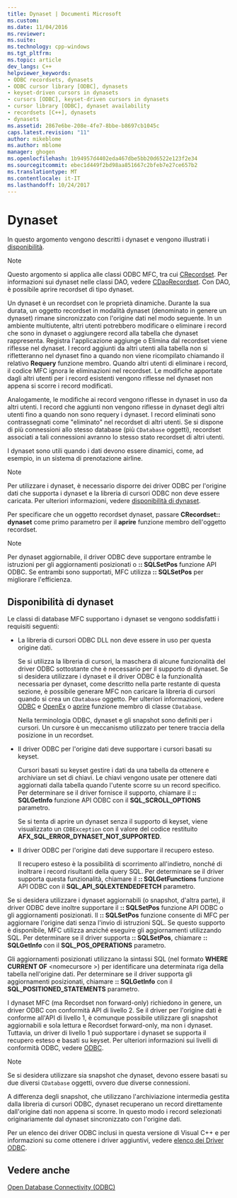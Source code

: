 ```yaml
---
title: Dynaset | Documenti Microsoft
ms.custom: 
ms.date: 11/04/2016
ms.reviewer: 
ms.suite: 
ms.technology: cpp-windows
ms.tgt_pltfrm: 
ms.topic: article
dev_langs: C++
helpviewer_keywords:
- ODBC recordsets, dynasets
- ODBC cursor library [ODBC], dynasets
- keyset-driven cursors in dynasets
- cursors [ODBC], keyset-driven cursors in dynasets
- cursor library [ODBC], dynaset availability
- recordsets [C++], dynasets
- dynasets
ms.assetid: 2867e6be-208e-4fe7-8bbe-b8697cb1045c
caps.latest.revision: "11"
author: mikeblome
ms.author: mblome
manager: ghogen
ms.openlocfilehash: 1b94957d4402eda467dbe5bb20d6522e123f2e34
ms.sourcegitcommit: ebec1d449f2bd98aa851667c2bfeb7e27ce657b2
ms.translationtype: MT
ms.contentlocale: it-IT
ms.lasthandoff: 10/24/2017
---
```

# <a name="dynaset"></a>Dynaset
In questo argomento vengono descritti i dynaset e vengono illustrati i [disponibilità](#_core_availability_of_dynasets).  
  
> [!NOTE]
>  Questo argomento si applica alle classi ODBC MFC, tra cui [CRecordset](../../mfc/reference/crecordset-class.md). Per informazioni sui dynaset nelle classi DAO, vedere [CDaoRecordset](../../mfc/reference/cdaorecordset-class.md). Con DAO, è possibile aprire recordset di tipo dynaset.  
  
 Un dynaset è un recordset con le proprietà dinamiche. Durante la sua durata, un oggetto recordset in modalità dynaset (denominato in genere un dynaset) rimane sincronizzato con l'origine dati nel modo seguente. In un ambiente multiutente, altri utenti potrebbero modificare o eliminare i record che sono in dynaset o aggiungere record alla tabella che dynaset rappresenta. Registra l'applicazione aggiunge o Elimina dal recordset viene riflesse nel dynaset. I record aggiunti da altri utenti alla tabella non si rifletteranno nel dynaset fino a quando non viene ricompilato chiamando il relativo **Requery** funzione membro. Quando altri utenti di eliminare i record, il codice MFC ignora le eliminazioni nel recordset. Le modifiche apportate dagli altri utenti per i record esistenti vengono riflesse nel dynaset non appena si scorre i record modificati.  
  
 Analogamente, le modifiche ai record vengono riflesse in dynaset in uso da altri utenti. I record che aggiunti non vengono riflesse in dynaset degli altri utenti fino a quando non sono requery i dynaset. I record eliminati sono contrassegnati come "eliminato" nel recordset di altri utenti. Se si dispone di più connessioni allo stesso database (più `CDatabase` oggetti), recordset associati a tali connessioni avranno lo stesso stato recordset di altri utenti.  
  
 I dynaset sono utili quando i dati devono essere dinamici, come, ad esempio, in un sistema di prenotazione airline.  
  
> [!NOTE]
>  Per utilizzare i dynaset, è necessario disporre dei driver ODBC per l'origine dati che supporta i dynaset e la libreria di cursori ODBC non deve essere caricata. Per ulteriori informazioni, vedere [disponibilità di dynaset](#_core_availability_of_dynasets).  
  
 Per specificare che un oggetto recordset dynaset, passare **CRecordset:: dynaset** come primo parametro per il **aprire** funzione membro dell'oggetto recordset.  
  
> [!NOTE]
>  Per dynaset aggiornabile, il driver ODBC deve supportare entrambe le istruzioni per gli aggiornamenti posizionati o **:: SQLSetPos** funzione API ODBC. Se entrambi sono supportati, MFC utilizza **:: SQLSetPos** per migliorare l'efficienza.  
  
##  <a name="_core_availability_of_dynasets"></a>Disponibilità di dynaset  
 Le classi di database MFC supportano i dynaset se vengono soddisfatti i requisiti seguenti:  
  
-   La libreria di cursori ODBC DLL non deve essere in uso per questa origine dati.  
  
     Se si utilizza la libreria di cursori, la maschera di alcune funzionalità del driver ODBC sottostante che è necessario per il supporto di dynaset. Se si desidera utilizzare i dynaset e il driver ODBC è la funzionalità necessaria per dynaset, come descritto nella parte restante di questa sezione, è possibile generare MFC non caricare la libreria di cursori quando si crea un `CDatabase` oggetto. Per ulteriori informazioni, vedere [ODBC](../../data/odbc/odbc-basics.md) e [OpenEx](../../mfc/reference/cdatabase-class.md#openex) o [aprire](../../mfc/reference/cdatabase-class.md#open) funzione membro di classe `CDatabase`.  
  
     Nella terminologia ODBC, dynaset e gli snapshot sono definiti per i cursori. Un cursore è un meccanismo utilizzato per tenere traccia della posizione in un recordset.  
  
-   Il driver ODBC per l'origine dati deve supportare i cursori basati su keyset.  
  
     Cursori basati su keyset gestire i dati da una tabella da ottenere e archiviare un set di chiavi. Le chiavi vengono usate per ottenere dati aggiornati dalla tabella quando l'utente scorre su un record specifico. Per determinare se il driver fornisce il supporto, chiamare il **:: SQLGetInfo** funzione API ODBC con il **SQL_SCROLL_OPTIONS** parametro.  
  
     Se si tenta di aprire un dynaset senza il supporto di keyset, viene visualizzato un `CDBException` con il valore del codice restituito **AFX_SQL_ERROR_DYNASET_NOT_SUPPORTED**.  
  
-   Il driver ODBC per l'origine dati deve supportare il recupero esteso.  
  
     Il recupero esteso è la possibilità di scorrimento all'indietro, nonché di inoltrare i record risultanti della query SQL. Per determinare se il driver supporta questa funzionalità, chiamare il **:: SQLGetFunctions** funzione API ODBC con il **SQL_API_SQLEXTENDEDFETCH** parametro.  
  
 Se si desidera utilizzare i dynaset aggiornabili (o snapshot, d'altra parte), il driver ODBC deve inoltre supportare il **:: SQLSetPos** funzione API ODBC o gli aggiornamenti posizionati. Il **:: SQLSetPos** funzione consente di MFC per aggiornare l'origine dati senza l'invio di istruzioni SQL. Se questo supporto è disponibile, MFC utilizza anziché eseguire gli aggiornamenti utilizzando SQL. Per determinare se il driver supporta **:: SQLSetPos**, chiamare **:: SQLGetInfo** con il **SQL_POS_OPERATIONS** parametro.  
  
 Gli aggiornamenti posizionati utilizzano la sintassi SQL (nel formato **WHERE CURRENT OF** \<nomecursore >) per identificare una determinata riga della tabella nell'origine dati. Per determinare se il driver supporta gli aggiornamenti posizionati, chiamare **:: SQLGetInfo** con il **SQL_POSITIONED_STATEMENTS** parametro.  
  
 I dynaset MFC (ma Recordset non forward-only) richiedono in genere, un driver ODBC con conformità API di livello 2. Se il driver per l'origine dati è conforme all'API di livello 1, è comunque possibile utilizzare gli snapshot aggiornabili e sola lettura e Recordset forward-only, ma non i dynaset. Tuttavia, un driver di livello 1 può supportare i dynaset se supporta il recupero esteso e basati su keyset. Per ulteriori informazioni sui livelli di conformità ODBC, vedere [ODBC](../../data/odbc/odbc-basics.md).  
  
> [!NOTE]
>  Se si desidera utilizzare sia snapshot che dynaset, devono essere basati su due diversi `CDatabase` oggetti, ovvero due diverse connessioni.  
  
 A differenza degli snapshot, che utilizzano l'archiviazione intermedia gestita dalla libreria di cursori ODBC, dynaset recuperano un record direttamente dall'origine dati non appena si scorre. In questo modo i record selezionati originariamente dal dynaset sincronizzato con l'origine dati.  
  
 Per un elenco dei driver ODBC inclusi in questa versione di Visual C++ e per informazioni su come ottenere i driver aggiuntivi, vedere [elenco dei Driver ODBC](../../data/odbc/odbc-driver-list.md).  
  
## <a name="see-also"></a>Vedere anche  
 [Open Database Connectivity (ODBC)](../../data/odbc/open-database-connectivity-odbc.md)